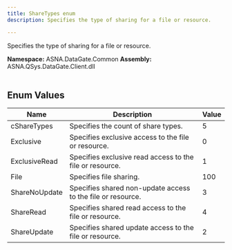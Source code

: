 ```yaml
---
title: ShareTypes enum
description: Specifies the type of sharing for a file or resource.

---
```


Specifies the type of sharing for a file or resource.

**Namespace:** ASNA.DataGate.Common
**Assembly:** ASNA.QSys.DataGate.Client.dll
<br>
<br>

## Enum Values

| Name | Description | Value
| --- | --- | --- 
| cShareTypes | Specifies the count of share types. | 5 |
| Exclusive | Specifies exclusive access to the file or resource. | 0 |
| ExclusiveRead | Specifies exclusive read access to the file or resource. | 1 |
| File | Specifies file sharing. | 100 |
| ShareNoUpdate | Specifies shared non-update access to the file or resource. | 3 |
| ShareRead | Specifies shared read access to the file or resource. | 4 |
| ShareUpdate | Specifies shared update access to the file or resource. | 2 |

